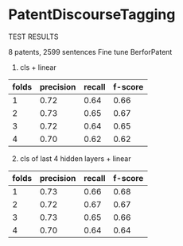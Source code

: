 # PatentDiscourseTagging

TEST RESULTS

8 patents, 2599 sentences
Fine tune BerforPatent
1. cls + linear 

| folds | precision | recall | f-score |
|-------|-----------|--------|---------|
| 1     | 0.72      | 0.64   | 0.66    |
| 2     | 0.73      | 0.65   | 0.67    |
| 3     | 0.72      | 0.64   | 0.65    |
| 4     | 0.70      | 0.62   | 0.62    |

2. cls of last 4 hidden layers + linear 

| folds | precision | recall | f-score |
|-------|-----------|--------|---------|
| 1     | 0.73      | 0.66   | 0.68    |
| 2     | 0.72      | 0.67   | 0.67    |
| 3     | 0.73      | 0.65   | 0.66    |
| 4     | 0.70      | 0.64   | 0.64    |


